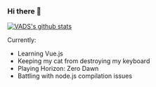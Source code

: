### Hi there 👋

[![VADS's github stats](https://github-readme-stats.vercel.app/api?username=VADS&show_icons=true&theme=dracula)](https://github.com/anuraghazra/github-readme-stats)

Currently:
- Learning Vue.js
- Keeping my cat from destroying my keyboard
- Playing Horizon: Zero Dawn
- Battling with node.js compilation issues